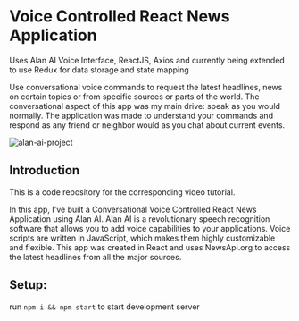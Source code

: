 # Voice Controlled React News Application

Uses Alan AI Voice Interface, ReactJS, Axios and currently being extended to use Redux for data storage and state mapping

Use conversational voice commands to request the latest headlines, news on certain topics or from specific sources or parts of the world. The conversational aspect of this app was my main drive: speak as you would normally. The application was made to understand your commands and respond as any friend or neighbor would as you chat about current events.

![alan-ai-project](https://i.ibb.co/M1pvCgj/alan-ai-project.png")


## Introduction
This is a code repository for the corresponding video tutorial.

In this app, I've built a Conversational Voice Controlled React News Application using Alan AI. Alan AI is a revolutionary speech recognition software that allows you to add voice capabilities to your applications. Voice scripts are written in JavaScript, which makes them highly customizable and flexible. This app was created in React and uses NewsApi.org to access the latest headlines from all the major sources.

## Setup:

run `npm i && npm start` to start development server
